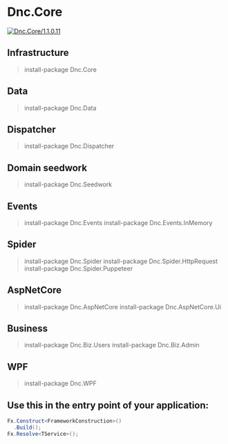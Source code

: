 ﻿Dnc.Core
===

[![Dnc.Core/1.1.0.11](https://img.shields.io/badge/nuget-1.1.0.11-blue.svg)](https://www.nuget.org/packages/Dnc.Core/1.1.0.11)

## Infrastructure
> install-package Dnc.Core

## Data
> install-package Dnc.Data

## Dispatcher
> install-package Dnc.Dispatcher

## Domain seedwork
> install-package Dnc.Seedwork

## Events
> install-package Dnc.Events
> install-package Dnc.Events.InMemory

## Spider
> install-package Dnc.Spider 
> install-package Dnc.Spider.HttpRequest
> install-package Dnc.Spider.Puppeteer

## AspNetCore
> install-package Dnc.AspNetCore
> install-package Dnc.AspNetCore.Ui

## Business
> install-package Dnc.Biz.Users
> install-package Dnc.Biz.Admin

## WPF
> install-package Dnc.WPF

## Use this in the entry point of your application: 

```c#
Fx.Construct<FrameworkConstruction>()
  .Build();
Fx.Resolve<TService>();
```


